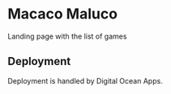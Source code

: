 # Macaco Maluco

Landing page with the list of games

## Deployment

Deployment is handled by Digital Ocean Apps.
